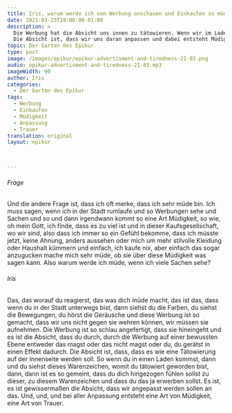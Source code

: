 ```yaml
---
title: Iris, warum werde ich von Werbung anschauen und Einkaufen so müde?
date: 2021-03-23T19:00:00-01:00
description: >
  Die Werbung hat die Absicht uns innen zu tätowieren. Wenn wir im Laden dann ein Warenzeichen sehen, mit dem wir tätowiert sind, dann fühlen wir uns angezogen.
  Die Absicht ist, dass wir uns daran anpassen und dabei entsteht Müdigkeit und eine Art von Trauer.
topic: Der Garten des Epikur
type: post
image: /images/epikur/epikur-advertisment-and-tiredness-21-03.png
audio: epikur-advertisment-and-tiredness-21-03.mp3
imageWidth: 90
author: Iris
categories:
  - Der Garten des Epikur
tags:
  - Werbung
  - Einkaufen
  - Müdigkeit
  - Anpassung
  - Trauer
translation: original
layout: epikur



---
```


###### Frage
Und die andere Frage ist, dass ich oft merke, dass ich sehr müde bin.
Ich muss sagen, wenn ich in der Stadt rumlaufe und so Werbungen sehe und Sachen und so und dann irgendwann kommt so eine Art Müdigkeit, so wie, oh mein Gott, ich finde, dass es zu viel ist und in dieser Kaufsgesellschaft, wo wir sind, also dass ich immer so ein Gefühl bekomme, dass ich müsste jetzt, keine Ahnung, anders aussehen oder mich um mehr stilvolle Kleidung oder Haushalt kümmern und einfach, ich kaufe nix, aber einfach das sogar anzugucken mache mich sehr müde, ob sie über diese Müdigkeit was sagen kann.
Also warum werde ich müde, wenn ich viele Sachen sehe?

###### Iris
Das, das worauf du reagierst, das was dich müde macht, das ist das, dass wenn du in der Stadt unterwegs bist, dann siehst du die Farben, du siehst die Bewegungen, du hörst die Geräusche und diese Werbung ist so gemacht, dass wir uns nicht gegen sie wehren können, wir müssen sie aufnehmen.
Die Werbung ist so schlau angefertigt, dass sie hineingeht und es ist die Absicht, dass du durch, durch die Werbung auf einer bewussten Ebene entweder das magst oder das nicht magst oder du, du gerätst in einen Effekt dadurch.
Die Absicht ist, dass, dass es wie eine Tätowierung auf der Innenseite werden soll.
So wenn du in einen Laden kommst, dann und du siehst dieses Warenzeichen, womit du tätowiert geworden bist, dann, dann ist es so gemeint, dass du dich hingezogen fühlen sollst zu dieser, zu diesem Warenzeichen und dass du das ja erwerben sollst.
Es ist, es ist gewissermaßen die Absicht, dass wir angepasst werden sollen an das.
Und, und, und bei aller Anpassung entsteht eine Art von Müdigkeit, eine Art von Trauer.
